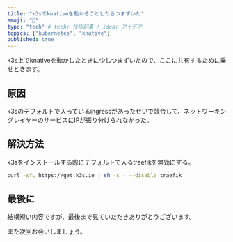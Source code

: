 ```yaml
---
title: "k3sでknativeを動かそうとしたらつまずいた"
emoji: "🐥"
type: "tech" # tech: 技術記事 / idea: アイデア
topics: ["kubernetes", "knative"]
published: true
---
```


k3s上でknativeを動かしたときに少しつまずいたので、ここに共有するために乗せときます。

## 原因
k3sのデフォルトで入っているingressがあったせいで競合して、ネットワーキングレイヤーのサービスにIPが振り分けられなかった。

## 解決方法
k3sをインストールする際にデフォルトで入るtraefikを無効にする。
```sh
curl -sfL https://get.k3s.io | sh -s - --disable traefik
```

## 最後に
結構短い内容ですが、最後まで見ていただきありがとうございます。

また次回お会いしましょう。